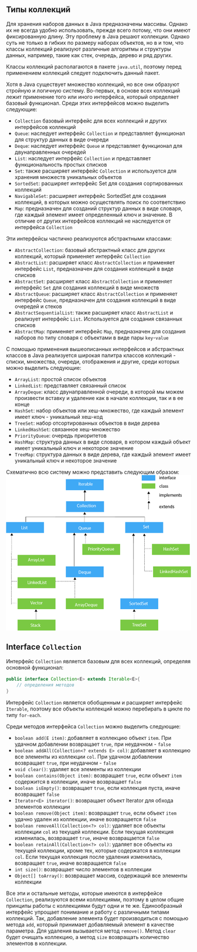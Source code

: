## Типы коллекций
Для хранения наборов данных в Java предназначены массивы. Однако их не всегда удобно использовать, прежде всего потому, что они имеют фиксированную длину. Эту проблему в Java решают коллекции. Однако суть не только в гибких по размеру наборах объектов, но в и том, что классы коллекций реализуют различные алгоритмы и структуры данных, например, такие как стек, очередь, дерево и ряд других.

Классы коллекций располагаются в пакете `java.util`, поэтому перед применением коллекций следует подключить данный пакет.

Хотя в Java существует множество коллекций, но все они образуют стройную и логичную систему. Во-первых, в основе всех коллекций лежит применение того или иного интерфейса, который определяет базовый функционал. Среди этих интерфейсов можно выделить следующие:

- `Collection` базовый интерфейс для всех коллекций и других интерфейсов коллекций
- `Queue`: наследует интерфейс `Collection` и представляет функционал для структур данных в виде очереди
- `Deque`: наследует интерфейс `Queue` и представляет функционал для двунаправленных очередей
- `List`: наследует интерфейс `Collection` и представляет функциональность простых списков
- `Set`: также расширяет интерфейс `Collection` и используется для хранения множеств уникальных объектов
- `SortedSet`: расширяет интерфейс Set для создания сортированных коллекций
- `NavigableSet`: расширяет интерфейс SortedSet для создания коллекций, в которых можно осуществлять поиск по соответствию
- `Map`: предназначен для созданий структур данных в виде словаря, где каждый элемент имеет определенный ключ и значение. В отличие от других интерфейсов коллекций не наследуется от интерфейса `Collection`

Эти интерфейсы частично реализуются абстрактными классами:
- `AbstractCollection`: базовый абстрактный класс для других коллекций, который применяет интерфейс `Collection`
- `AbstractList`: расширяет класс `AbstractCollection` и применяет интерфейс `List`, предназначен для создания коллекций в виде списков
- `AbstractSet`: расширяет класс `AbstractCollection` и применяет интерфейс `Set` для создания коллекций в виде множеств
- `AbstractQueue`: расширяет класс `AbstractCollection` и применяет интерфейс `Queue`, предназначен для создания коллекций в виде очередей и стеков
- `AbstractSequentialList`: также расширяет класс `AbstractList` и реализует интерфейс `List`. Используется для создания связанных списков
- `AbstractMap`: применяет интерфейс `Map`, предназначен для создания наборов по типу словаря с объектами в виде пары `key`-`value`

С помощью применения вышеописанных интерфейсов и абстрактных классов в Java реализуется широкая палитра классов коллекций - списки, множества, очереди, отображения и другие, среди которых можно выделить следующие:
- `ArrayList`: простой список объектов
- `LinkedList`: представляет связанный список
- `ArrayDeque`: класс двунаправленной очереди, в которой мы можем произвести вставку и удаление как в начале коллекции, так и в ее конце
- `HashSet`: набор объектов или хеш-множество, где каждый элемент имеет ключ - уникальный хеш-код
- `TreeSet`: набор отсортированных объектов в виде дерева
- `LinkedHashSet`: связанное хеш-множество
- `PriorityQueue`: очередь приоритетов
- `HashMap`: структура данных в виде словаря, в котором каждый объект имеет уникальный ключ и некоторое значение
- `TreeMap`: структура данных в виде дерева, где каждый элемент имеет уникальный ключ и некоторое значение

Схематично всю систему можно представить следующим образом:
![Java Collection Hierarchy](images/java-collection-hierarchy.png)

## Interface `Collection`
Интерфейс `Collection` является базовым для всех коллекций, определяя основной функционал:
```java
public interface Collection<E> extends Iterable<E>{
    // определения методов
}
```

Интерфейс `Collection` является обобщенным и расширяет интерфейс `Iterable`, поэтому все объекты коллекций можно перебирать в цикле по типу `for-each`.

Среди методов интерфейса `Collection` можно выделить следующие:
- `boolean add(E item)`: добавляет в коллекцию объект `item`. При удачном добавлении возвращает `true`, при неудачном - `false`
- `boolean addAll(Collection<? extends E> col)`: добавляет в коллекцию все элементы из коллекции `col`. При удачном добавлении возвращает `true`, при неудачном - `false`
- `void clear()`: удаляет все элементы из коллекции
- `boolean contains(Object item)`: возвращает `true`, если объект `item` содержится в коллекции, иначе возвращает `false`
- `boolean isEmpty()`: возвращает `true`, если коллекция пуста, иначе возвращает `false`
- `Iterator<E> iterator()`: возвращает объект Iterator для обхода элементов коллекции
- `boolean remove(Object item)`: возвращает `true`, если объект `item` удачно удален из коллекции, иначе возвращается `false`
- `boolean removeAll(Collection<?> col)`: удаляет все объекты коллекции `col` из текущей коллекции. Если текущая коллекция изменилась, возвращает `true`, иначе возвращается `false`
- `boolean retainAll(Collection<?> col)`: удаляет все объекты из текущей коллекции, кроме тех, которые содержатся в коллекции `col`. Если текущая коллекция после удаления изменилась, возвращает `true`, иначе возвращается `false`
- `int size()`: возвращает число элементов в коллекции
- `Object[] toArray()`: возвращает массив, содержащий все элементы коллекции

Все эти и остальные методы, которые имеются в интерфейсе `Collection`, реализуются всеми коллекциями, поэтому в целом общие принципы работы с коллекциями будут одни и те же. Единообразный интерфейс упрощает понимание и работу с различными типами коллекций. Так, добавление элемента будет производиться с помощью метода `add`, который принимает добавляемый элемент в качестве параметра. Для удаления вызывается метод `remove()`. Метод `clear` будет очищать коллекцию, а метод `size` возвращать количество элементов в коллекции.